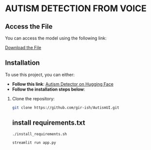 # AUTISM DETECTION FROM VOICE 



## Access the File

You can access the model using the following link:

[Download the File](https://drive.google.com/file/d/1Q8DwjPlIaD1S5snh4hNINLt0NdHlYhd0/view?usp=sharing)

## Installation
To use this project, you can either:

- **Follow this link**: [Autism Detector on Hugging Face](https://huggingface.co/spaces/ggirishg/Autism-Detector)
- **Follow the installation steps below**:


1. Clone the repository:
   ```bash
   git clone https://github.com/gir-ish/AutismUI.git
   ```
   
   ## install requirements.txt

   ```bash
   ./install_requirements.sh
   ```
   ```bash
   streamlit run app.py
   ```